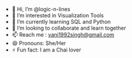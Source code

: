 - 👋 Hi, I’m @logic-n-lines
- 👀 I’m interested in Visualization Tools
- 🌱 I’m currently learning SQL and Python
- 💞️ I’m looking to collaborate and learn together
- 📫 Reach me : vani1992singh@gmail.com
- 😄 Pronouns: She/Her
- ⚡ Fun fact: I am a Chai lover

<!---
logic-n-lines/logic-n-lines is a ✨ special ✨ repository because its `README.md` (this file) appears on your GitHub profile.
You can click the Preview link to take a look at your changes.
--->
